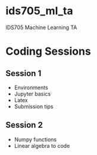 # ids705_ml_ta
IDS705 Machine Learning TA

# Coding Sessions

## Session 1
- Environments
- Jupyter basics
- Latex
- Submission tips

## Session 2
- Numpy functions
- Linear algebra to code
